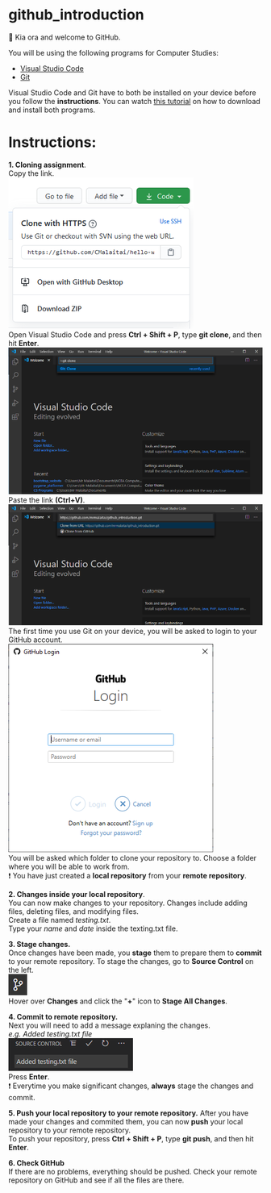 # github_introduction

:wave: Kia ora and welcome to GitHub.

You will be using the following programs for Computer Studies:<br>
- [Visual Studio Code](https://code.visualstudio.com/Download)<br>
- [Git](https://git-scm.com/)

Visual Studio Code and Git have to both be installed on your device before you follow the **instructions**.
You can watch [this tutorial](https://www.youtube.com/watch?v=bm6Ijnb9ZWA) on how to download and install both programs.

# Instructions:
**1. Cloning assignment**.<br>
Copy the link.<br>
![alt text](https://github.com/mrmalaitai/github_introduction/blob/master/images/01.PNG "Screenshot of cloning")<br>
Open Visual Studio Code and press **Ctrl + Shift + P**, type **git clone**, and then hit **Enter**.<br>
![alt text](https://github.com/mrmalaitai/github_introduction/blob/master/images/02.PNG "Screenshot of git clone on VS Code")<br>
Paste the link **(Ctrl+V)**.<br>
![alt text](https://github.com/mrmalaitai/github_introduction/blob/master/images/03.PNG "Screenshot of pasting link")<br>
The first time you use Git on your device, you will be asked to login to your GitHub account.<br>
![alt text](https://github.com/mrmalaitai/github_introduction/blob/master/images/06.PNG "Screenshot of GitHub login")<br>
You will be asked which folder to clone your repository to. Choose a folder where you will be able to work from.<br>
:exclamation: You have just created a **local repository** from your **remote repository**.

**2. Changes inside your local repository**.<br>
You can now make changes to your repository. Changes include adding files, deleting files, and modifying files.<br>
Create a file named *testing.txt*.<br>
Type your *name* and *date* inside the texting.txt file.<br>

**3. Stage changes.**<br>
Once changes have been made, you **stage** them to prepare them to **commit** to your remote repository.
To stage the changes, go to **Source Control** on the left.<br>
![alt text](https://github.com/mrmalaitai/github_introduction/blob/master/images/04.PNG "Screenshot of source control")<br>
Hover over **Changes** and click the "**+**" icon to **Stage All Changes**.<br>

**4. Commit to remote repository.**<br>
Next you will need to add a message explaning the changes.<br>
*e.g. Added testing.txt file*<br>
![alt text](https://github.com/mrmalaitai/github_introduction/blob/master/images/05.PNG "Screenshot of message for commit")<br>
Press **Enter**.<br>
:exclamation: Everytime you make significant changes, **always** stage the changes and commit.<br>

**5. Push your local repository to your remote repository.**
After you have made your changes and commited them, you can now **push** your local repository to your remote repository.<br>
To push your repository, press **Ctrl + Shift + P**, type **git push**, and then hit **Enter**.<br>


**6. Check GitHub**<br>
If there are no problems, everything should be pushed. Check your remote repository on GitHub and see if all the files are there.
